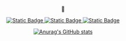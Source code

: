 <p align=center>
  🧸
</p>
<p align=center dir=auto>
  <a href="https://www.notion.so/StateFlow-30c456c1cb204725afcc4a950c0f3882" rel=nofollow>
    <img alt="Static Badge" src="https://img.shields.io/badge/Tddy.Ko-171717?logo=Notion&label=Notion&labelColor=000000&color=ffffff">
  </a>
  <a href="https://www.instagram.com/m_h.__.ko" rel=nofollow>
    <img alt="Static Badge" src="https://img.shields.io/badge/m_h.__.ko-171717?logo=Instagram&label=Instagram&labelColor=000000&color=E4405F">
  </a>
  <a href="http://teddko.github.io/" rel=nofollow>
    <img alt="Static Badge" src="https://img.shields.io/badge/TeddKo-171717?logo=Github&label=Blog&labelColor=000000&color=ffffff">
  </a>
</p>

<p align=center dir=auto>
  <a href="https://github.com/teddko" rel=nofollow>
    <img src="https://github-readme-stats.vercel.app/api?username=teddko&amp;count_private=true&amp;show_icons=true" alt="Anurag&#39;s GitHub stats">
  </a>
</p>
